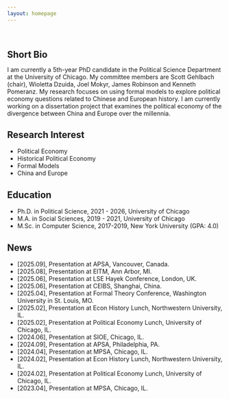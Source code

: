 ```yaml
---
layout: homepage
---
```


<h1 id="about-me"></h1>

<h2 style="margin: 60px 0px 10px;">Short Bio</h2>

I am currently a 5th-year PhD candidate in the Political Science Department at the University of Chicago. My committee members are Scott Gehlbach (chair), Wioletta Dzuida, Joel Mokyr, James Robinson and Kenneth Pomeranz. My research focuses on using formal models to explore political economy questions related to Chinese and European history. I am currently working on a dissertation project that examines the political economy of the divergence between China and Europe over the millennia.

## Research Interest

- Political Economy 
- Historical Political Economy
- Formal Models
- China and Europe

## Education
- Ph.D. in Political Science, 2021 - 2026, University of Chicago
- M.A. in Social Sciences, 2019 - 2021, University of Chicago
- M.Sc. in Computer Science, 2017-2019, New York University (GPA: 4.0)

## News
- [2025.09], Presentation at APSA, Vancouver, Canada.
- [2025.08], Presentation at EITM, Ann Arbor, MI.
- [2025.06], Presentation at LSE Hayek Conference, London, UK.
- [2025.06], Presentation at CEIBS, Shanghai, China. 
- [2025.04], Presentation at Formal Theory Conference, Washington University in St. Louis, MO.
- [2025.02], Presentation at Econ History Lunch, Northwestern University, IL. 
- [2025.02], Presentation at Political Economy Lunch, University of Chicago, IL.
- [2024.06], Presentation at SIOE, Chicago, IL.
- [2024.09], Presentation at APSA, Philadelphia, PA.
- [2024.04], Presentation at MPSA, Chicago, IL.
- [2024.02], Presentation at Econ History Lunch, Northwestern University, IL.
- [2024.02], Presentation at Political Economy Lunch, University of Chicago, IL.
- [2023.04], Presentation at MPSA, Chicago, IL.
